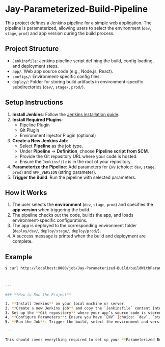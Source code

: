 # Jay-Parameterized-Build-Pipeline

This project defines a Jenkins pipeline for a simple web application. The pipeline is parameterized, allowing users to select the environment (`dev`, `stage`, `prod`) and app version during the build process.

## Project Structure

- `Jenkinsfile`: Jenkins pipeline script defining the build, config loading, and deployment steps.
- `app/`: Web app source code (e.g., Node.js, React).
- `configs/`: Environment-specific config files.
- `deploy/`: Folder for storing build artifacts in environment-specific subdirectories (`dev/`, `stage/`, `prod/`).

## Setup Instructions

1. **Install Jenkins**: Follow the [Jenkins installation guide](https://www.jenkins.io/doc/book/installing/).
2. **Install Required Plugins**:
   - Pipeline Plugin
   - Git Plugin
   - Environment Injector Plugin (optional)
3. **Create a New Jenkins Job**:
   - Select **Pipeline** as the job type.
   - Under **Pipeline** -> **Definition**, choose **Pipeline script from SCM**.
   - Provide the Git repository URL where your code is hosted.
   - Ensure the `Jenkinsfile` is in the root of your repository.
4. **Parameterize the Pipeline**: Add parameters for `ENV` (choice: `dev`, `stage`, `prod`) and `APP_VERSION` (string parameter).
5. **Trigger the Build**: Run the pipeline with selected parameters.

## How it Works

1. The user selects the **environment** (`dev`, `stage`, `prod`) and specifies the **app version** when triggering the build.
2. The pipeline checks out the code, builds the app, and loads environment-specific configurations.
3. The app is deployed to the corresponding environment folder (`deploy/dev/`, `deploy/stage/`, `deploy/prod/`).
4. A success message is printed when the build and deployment are complete.

## Example

```bash
$ curl http://localhost:8080/job/Jay-Parameterized-Build/buildWithParameters?ENV=dev&APP_VERSION=v1.0.1



---

### **How to Run the Project**

1. **Install Jenkins** on your local machine or server.
2. **Create a new Jenkins job** and copy the `Jenkinsfile` content into the pipeline configuration.
3. Set up the **Git repository** where your app’s source code is stored (and where the `Jenkinsfile` is located).
4. **Configure Parameters**: Ensure you have `ENV` (choice: `dev`, `stage`, `prod`) and `APP_VERSION` (string) set up.
5. **Run the Job**: Trigger the build, select the environment and version, and Jenkins will handle the rest.

---

This should cover everything required to set up your **Parameterized Build Pipeline** in Jenkins. Let me know if you'd like further customization or additions!
